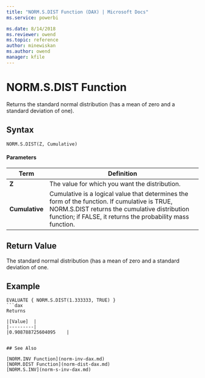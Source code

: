 ```yaml
---
title: "NORM.S.DIST Function (DAX) | Microsoft Docs"
ms.service: powerbi 

ms.date: 8/14/2018
ms.reviewer: owend
ms.topic: reference
author: minewiskan
ms.author: owend
manager: kfile
---
```

# NORM.S.DIST Function
Returns the standard normal distribution (has a mean of zero and a standard deviation of one).
 
  
## Syntax  
  
```dax
NORM.S.DIST(Z, Cumulative)
```
  
#### Parameters  
  
|Term|Definition|  
|--------|--------------|  
|**Z**|The value for which you want the distribution.|  
|**Cumulative**|Cumulative is a logical value that determines the form of the function. If cumulative is TRUE, NORM.S.DIST returns the cumulative distribution function; if FALSE, it returns the probability mass function.|
  
## Return Value  
The standard normal distribution (has a mean of zero and a standard deviation of one.   
  
## Example  
  
```dax
EVALUATE { NORM.S.DIST(1.333333, TRUE) }
```dax
Returns

|[Value]  |
|---------|
|0.908788725604095    |


## See Also  

[NORM.INV Function](norm-inv-dax.md)  
[NORM.DIST Function](norm-dist-dax.md)   
[NORM.S.INV](norm-s-inv-dax.md)   
  
